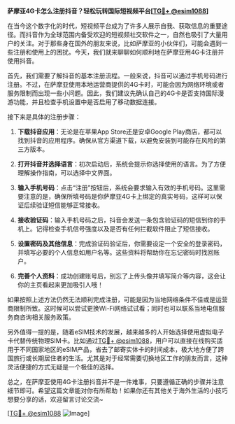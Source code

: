 **萨摩亚4G卡怎么注册抖音？轻松玩转国际短视频平台[[TG💪+ @esim1088](https://t.me/s/esim1088)]**

在当今这个数字化的时代，短视频平台成为了许多人展示自我、获取信息的重要途径。而抖音作为全球范围内备受欢迎的短视频社交软件之一，自然也吸引了大量用户的关注。对于那些身在国外的朋友来说，比如萨摩亚的小伙伴们，可能会遇到一些注册和使用上的困扰。今天，我们就来聊聊如何顺利地在萨摩亚用4G卡注册并使用抖音。

首先，我们需要了解抖音的基本注册流程。一般来说，抖音可以通过手机号码进行注册。不过，在萨摩亚使用本地运营商提供的4G卡时，可能会因为网络环境或者服务限制而出现一些小问题。因此，我们建议先确认自己的4G卡是否支持国际漫游功能，并且检查手机设置中是否启用了移动数据连接。

接下来是具体的注册步骤：

1. **下载抖音应用**：无论是在苹果App Store还是安卓Google Play商店，都可以找到抖音的应用程序。确保从官方渠道下载，以避免安装到可能存在风险的第三方版本。

2. **打开抖音并选择语言**：初次启动后，系统会提示你选择使用的语言。为了方便理解操作指南，可以选择中文界面。

3. **输入手机号码**：点击“注册”按钮后，系统会要求输入有效的手机号码。这里需要注意的是，确保所填号码是你萨摩亚4G卡上绑定的真实号码，这样可以保证后续验证短信能够正常接收。

4. **接收验证码**：输入手机号码之后，抖音会发送一条包含验证码的短信到你的手机上。记得检查手机信号强度以及是否有任何拦截软件阻止了短信接收。

5. **设置密码及其他信息**：完成验证码验证后，你需要设定一个安全的登录密码，并填写必要的个人信息如用户名等。这些资料将帮助你在忘记密码时找回账户。

6. **完善个人资料**：成功创建账号后，别忘了上传头像并填写简介等内容，这会让你的主页看起来更加吸引人哦！

如果按照上述方法仍然无法顺利完成注册，可能是因为当地网络条件不佳或是运营商限制所致。这时候可以尝试更换Wi-Fi网络试试看；同时也可以联系当地电信服务商咨询相关服务政策。

另外值得一提的是，随着eSIM技术的发展，越来越多的人开始选择使用虚拟电子卡代替传统物理SIM卡。比如通过[TG💪+ @esim1088](https://t.me/s/esim1088)，用户可以直接在线购买适用于不同国家地区的eSIM产品，省去了邮寄实体卡的时间成本，极大地方便了跨国旅行或长期居住者的生活。尤其是对于经常需要切换地区工作的朋友而言，这种灵活便捷的方式无疑是一个极佳的选择。

总之，在萨摩亚使用4G卡注册抖音并不是一件难事，只要遵循正确的步骤并注意细节即可。希望这篇文章能对你有所帮助！如果你还有其他关于海外生活的小技巧想要分享的话，欢迎留言讨论交流~

[[TG💪+ @esim1088](https://t.me/s/esim1088) ![Image](https://i.postimg.cc/4NQfJmqS/Snipaste-2025-05-13-00-14-12.png)]